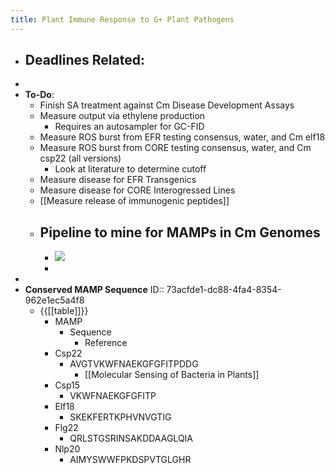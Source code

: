 ```yaml
---
title: Plant Immune Response to G+ Plant Pathogens
---
```


- **Deadlines Related**:
	-
-
- **To-Do**:
	- Finish SA treatment against Cm Disease Development Assays
	- Measure output via ethylene production
		- Requires an autosampler for GC-FID
	- Measure ROS burst from EFR testing consensus, water, and Cm elf18
	- Measure ROS burst from CORE testing consensus, water, and Cm csp22 (all versions)
		- Look at literature to determine cutoff
	- Measure disease for EFR Transgenics
	- Measure disease for CORE Interogressed Lines
	- [[Measure release of immunogenic peptides]]
	- Pipeline to mine for MAMPs in Cm Genomes
		-
		- ![](https://firebasestorage.googleapis.com/v0/b/firescript-577a2.appspot.com/o/imgs%2Fapp%2FQualifying_Exam%2FUoa9MYRQVK.png?alt=media&token=ad06e5f4-17af-4d74-ae1b-84df79140e70)
		-
-
- **Conserved MAMP Sequence**
  ID:: 73acfde1-dc88-4fa4-8354-962e1ec5a4f8
	- {{[[table]]}}
		- MAMP
			- Sequence
				- Reference
		- Csp22
			- AVGTVKWFNAEKGFGFITPDDG
				- [[Molecular Sensing of Bacteria in Plants]]
		- Csp15
			- VKWFNAEKGFGFITP
		- Elf18
			- SKEKFERTKPHVNVGTIG
		- Flg22
			- QRLSTGSRINSAKDDAAGLQIA
		- Nlp20
			- AIMYSWWFPKDSPVTGLGHR
